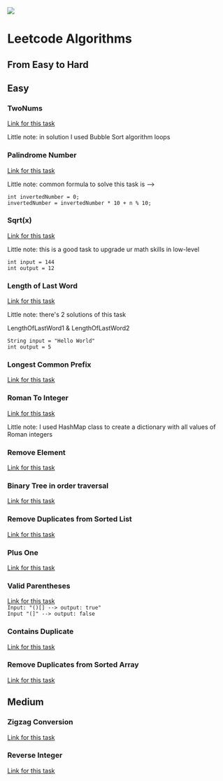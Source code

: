 <img src="https://pic3.zhimg.com/v2-e1425095196ac03e4c781a42be0cdc26_180x120.jpg">
<h1>Leetcode Algorithms</h1>

<h2>From Easy to Hard</h2>

<h2>Easy</h2>
<h3>TwoNums</h3>
<a href="https://leetcode.com/problems/two-sum/">Link for this task</a>
<p>Little note: in solution I used Bubble Sort algorithm loops</p>

<h3>Palindrome Number</h3>
<a href="https://leetcode.com/problems/palindrome-number/">Link for this task</a>
<p>Little note: common formula to solve this task is --> </p>
<code>int invertedNumber = 0;</code><br>
<code>invertedNumber = invertedNumber * 10 + n % 10;</code>

<h3>Sqrt(x)</h3>
<a href="https://leetcode.com/problems/sqrtx/description/">Link for this task</a>
<p>Little note: this is a good task to upgrade ur math skills in low-level</p>
<code>int input = 144</code><br>
<code>int output = 12</code>

<h3>Length of Last Word</h3>
<a href="https://leetcode.com/problems/length-of-last-word/description/">Link for this task</a>
<p>Little note: there's 2 solutions of this task</p>
<p>LengthOfLastWord1 & LengthOfLastWord2</p>
<code>String input = "Hello World"</code><br>
<code>int output = 5</code>

<h3>Longest Common Prefix</h3>
<a href="https://leetcode.com/problems/longest-common-prefix/">Link for this task</a>

<h3>Roman To Integer</h3>
<a href="https://leetcode.com/problems/roman-to-integer/description/">Link for this task</a>
<p>Little note: I used HashMap class to create a dictionary with all values of Roman integers</p>

<h3>Remove Element</h3>
<a href="https://leetcode.com/problems/remove-element/">Link for this task</a>

<h3>Binary Tree in order traversal</h3>
<a href="https://leetcode.com/problems/binary-tree-inorder-traversal/description/">Link for this task</a>

<h3>Remove Duplicates from Sorted List</h3>
<a href="https://leetcode.com/problems/remove-duplicates-from-sorted-list/description/">Link for this task</a>

<h3>Plus One</h3>
<a href="https://leetcode.com/problems/plus-one/description/">Link for this task</a>

<h3>Valid Parentheses</h3>
<a href="https://leetcode.com/problems/valid-parentheses/description/">Link for this task</a><br>
<code>Input: "()[] --> output: true"</code><br>
<code>Input "(]" --> output: false</code>

<h3>Contains Duplicate</h3>
<a href="https://leetcode.com/problems/contains-duplicate/description/">Link for this task</a>

<h3>Remove Duplicates from Sorted Array</h3>
<a href="https://leetcode.com/problems/remove-duplicates-from-sorted-array/description/">Link for this task</a>

<h2>Medium</h2>
<h3>Zigzag Conversion</h3>
<a href="https://leetcode.com/problems/zigzag-conversion/">Link for this task</a>

<h3>Reverse Integer</h3>
<a href="https://leetcode.com/problems/reverse-integer/description/">Link for this task</a>
